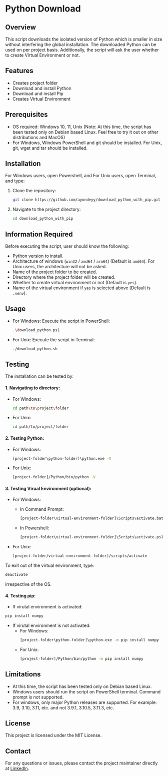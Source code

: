 # Python Download

## Overview
This script downloads the isolated version of Python which is smaller in size without interfering the global installation. The downloaded Python can be used on per project basis. Additionally, the script will ask the user whether to create Virtual Environment or not.

## Features
- Creates project folder
- Download and install Python
- Download and install Pip
- Creates Virtual Environment

## Prerequisites
- OS required: Windows 10, 11, Unix (Note: At this time, the script has been tested only on Debian based Linux. Feel free to try it out on other distributions and MacOS)
- For Windows, Windows PowerShell and git should be installed. For Unix, git, wget and tar should be installed.

## Installation
For Windows users, open Powershell, and For Unix users, open Terminal, and type:
1. Clone the repository:
    ```bash
    git clone https://github.com/ayondeyy/download_python_with_pip.git
    ```
2. Navigate to the project directory:
    ```bash
    cd download_python_with_pip
    ```

## Information Required
Before executing the script, user should know the following:

- Python version to install.
- Architecture of windows (`win32` / `amd64` / `arm64`) (Default is `amd64`). For Unix users, the architecture will not be asked.
- Name of the project folder to be created.
- Directory where the project folder will be created.
- Whether to create virtual environment or not (Default is `yes`).
- Name of the virtual environment if `yes` is selected above (Default is `.venv`).

## Usage
- For Windows: Execute the script in PowerShell:
    ```bash
    .\download_python.ps1
    ```
- For Unix: Execute the script in Terminal:
    ```bash
    ./download_python.sh
    ```

## Testing
The installation can be tested by:

#### 1. Navigating to directory:
- For Windows:
    ```bash
    cd path\to\project\folder
    ```
- For Unix:
    ```bash
    cd path/to/project/folder
    ```

#### 2. Testing Python:
- For Windows:
    ```bash
    [project-folder\python-folder]\python.exe -V
    ```
- For Unix:
    ```bash
    [project-folder]/Python/bin/python -V
    ```

#### 3. Testing Virual Environment (optional):
- For Windows:
    - In Command Prompt:
        ```bash
        [project-folder\virtual-environment-folder]\Scripts\activate.bat
        ```

    - In Powershell:
        ```bash
        [project-folder\virtual-environment-folder]\Scripts\activate.ps1
        ```

- For Unix:
    ```bash
    [project-folder/virtual-environment-folder]/scripts/activate
    ```

To exit out of the virtual environment, type:
```bash
deactivate
```
irrespective of the OS.

#### 4. Testing pip:

- If virutal environment is activated:
```bash
pip install numpy
```

- If virutal environment is not activated:
    - For Windows:
        ```bash
        [project-folder\python-folder]\python.exe -m pip install numpy
        ```
    - For Unix:
        ```bash
        [project-folder]/Python/bin/python -m pip install numpy
        ```

## Limitations
- At this time, the script has been tested only on Debian based Linux.
- Windows users should run the script on PowerShell terminal. Command prompt is not supported.
- For windows, only major Python releases are supported. For example: 3.9, 3.10, 3.11, etc. and not 3.9.1, 3.10.5, 3.11.3, etc.

## License
This project is licensed under the MIT License.

## Contact
For any questions or issues, please contact the project maintainer directly at [LinkedIn](https://www.linkedin.com/in/ayondeyy/).

